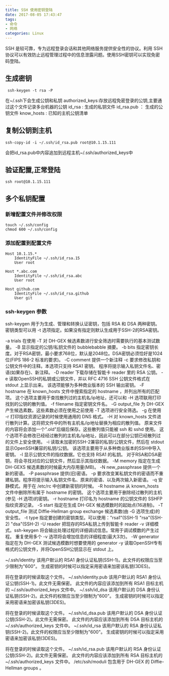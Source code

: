 ```yaml
---
title: SSH 使用密钥登陆
date: 2017-08-05 17:43:47
tags:
- 命令
- 网络
categories: Linux
---
```

SSH 是较可靠，专为远程登录会话和其他网络服务提供安全性的协议。利用 SSH 协议可以有效防止远程管理过程中的信息泄露问题。使用SSH密钥可以实现免密码登陆。
<!-- more -->
## 生成密钥
```
 ssh-keygen -t rsa -P
```
在~/.ssh下会生成公钥和私钥
authorized_keys:存放远程免密登录的公钥,主要通过这个文件记录多台机器的公钥
id_rsa : 生成的私钥文件
id_rsa.pub ： 生成的公钥文件
know_hosts : 已知的主机公钥清单

## 复制公钥到主机
```
ssh-copy-id -i ~/.ssh/id_rsa.pub root@10.1.15.111
```
会把id_rsa.pub中内容追加到远程主机~/.ssh/authorized_keys中


## 验证配置,正常登陆
```
ssh root@10.1.15.111
```

## 多个私钥配置
### 新增配置文件并修改权限
```
touch ~/.ssh/config
chmod 600 ~/.ssh/config
```

### 添加配置到配置文件
```
Host 10.1.15.*
    IdentityFile ~/.ssh/id_rsa.15
    User root

Host *.abc.com  
    IdentityFile ~/.ssh/id_rsa.abc
    User root  

Host github.com  
    IdentityFile ~/.ssh/id_rsa.github
    User git
```

### ssh-keygen 参数
ssh-keygen 用于为生成、管理和转换认证密钥，包括 RSA 和 DSA 两种密钥。
密钥类型可以用 -t 选项指定。如果没有指定则默认生成用于SSH-2的RSA密钥。

-a trials
        在使用 -T 对 DH-GEX 候选素数进行安全筛选时需要执行的基本测试数量。
-B      显示指定的公钥/私钥文件的 bubblebabble 摘要。
-b bits
        指定密钥长度。对于RSA密钥，最小要求768位，默认是2048位。DSA密钥必须恰好是1024位(FIPS 186-2 标准的要求)。
-C comment
        提供一个新注释
-c      要求修改私钥和公钥文件中的注释。本选项只支持 RSA1 密钥。
        程序将提示输入私钥文件名、密语(如果存在)、新注释。
-D reader
        下载存储在智能卡 reader 里的 RSA 公钥。
-e      读取OpenSSH的私钥或公钥文件，并以 RFC 4716 SSH 公钥文件格式在 stdout 上显示出来。
        该选项能够为多种商业版本的 SSH 输出密钥。
-F hostname
        在 known_hosts 文件中搜索指定的 hostname ，并列出所有的匹配项。
        这个选项主要用于查找散列过的主机名/ip地址，还可以和 -H 选项联用打印找到的公钥的散列值。
-f filename
        指定密钥文件名。
-G output_file
        为 DH-GEX 产生候选素数。这些素数必须在使用之前使用 -T 选项进行安全筛选。
-g      在使用 -r 打印指纹资源记录的时候使用通用的 DNS 格式。
-H      对 known_hosts 文件进行散列计算。这将把文件中的所有主机名/ip地址替换为相应的散列值。
        原来文件的内容将会添加一个".old"后缀后保存。这些散列值只能被 ssh 和 sshd 使用。
        这个选项不会修改已经经过散列的主机名/ip地址，因此可以在部分公钥已经散列过的文件上安全使用。
-i      读取未加密的SSH-2兼容的私钥/公钥文件，然后在 stdout 显示OpenSSH兼容的私钥/公钥。
        该选项主要用于从多种商业版本的SSH中导入密钥。
-l      显示公钥文件的指纹数据。它也支持 RSA1 的私钥。
        对于RSA和DSA密钥，将会寻找对应的公钥文件，然后显示其指纹数据。
-M memory
        指定在生成 DH-GEXS 候选素数的时候最大内存用量(MB)。
-N new_passphrase
        提供一个新的密语。
-P passphrase
        提供(旧)密语。
-p      要求改变某私钥文件的密语而不重建私钥。程序将提示输入私钥文件名、原来的密语、以及两次输入新密语。
-q      安静模式。用于在 /etc/rc 中创建新密钥的时候。
-R hostname
        从 known_hosts 文件中删除所有属于 hostname 的密钥。
        这个选项主要用于删除经过散列的主机(参见 -H 选项)的密钥。
-r hostname
        打印名为 hostname 的公钥文件的 SSHFP 指纹资源记录。
-S start
        指定在生成 DH-GEX 候选模数时的起始点(16进制)。
-T output_file
        测试 Diffie-Hellman group exchange 候选素数(由 -G 选项生成)的安全性。
-t type
        指定要创建的密钥类型。可以使用："rsa1"(SSH-1) "rsa"(SSH-2) "dsa"(SSH-2)
-U reader
        把现存的RSA私钥上传到智能卡 reader
-v      详细模式。ssh-keygen 将会输出处理过程的详细调试信息。常用于调试模数的产生过程。
        重复使用多个 -v 选项将会增加信息的详细程度(最大3次)。
-W generator
        指定在为 DH-GEX 测试候选模数时想要使用的 generator
-y      读取OpenSSH专有格式的公钥文件，并将OpenSSH公钥显示在 stdout 上。

~/.ssh/identity
        该用户默认的 RSA1 身份认证私钥(SSH-1)。此文件的权限应当至少限制为"600"。
        生成密钥的时候可以指定采用密语来加密该私钥(3DES)。

将在登录的时候读取这个文件。
~/.ssh/identity.pub
        该用户默认的 RSA1 身份认证公钥(SSH-1)。此文件无需保密。
        此文件的内容应该添加到所有 RSA1 目标主机的 ~/.ssh/authorized_keys 文件中。
~/.ssh/id_dsa
        该用户默认的 DSA 身份认证私钥(SSH-2)。此文件的权限应当至少限制为"600"。
        生成密钥的时候可以指定采用密语来加密该私钥(3DES)。

将在登录的时候读取这个文件。
~/.ssh/id_dsa.pub
        该用户默认的 DSA 身份认证公钥(SSH-2)。此文件无需保密。
        此文件的内容应该添加到所有 DSA 目标主机的 ~/.ssh/authorized_keys 文件中。
~/.ssh/id_rsa
        该用户默认的 RSA 身份认证私钥(SSH-2)。此文件的权限应当至少限制为"600"。
        生成密钥的时候可以指定采用密语来加密该私钥(3DES)。

将在登录的时候读取这个文件。
~/.ssh/id_rsa.pub
        该用户默认的 RSA 身份认证公钥(SSH-2)。此文件无需保密。
        此文件的内容应该添加到所有 RSA 目标主机的 ~/.ssh/authorized_keys 文件中。
/etc/ssh/moduli
        包含用于 DH-GEX 的 Diffie-Hellman groups 。
